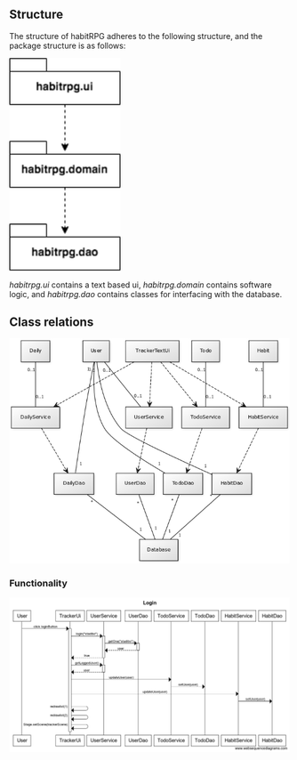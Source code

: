 ## Structure

The structure of habitRPG adheres to the following structure, and the package structure is as follows:

<img src="https://raw.githubusercontent.com/stadibo/otm-harjoitustyo/master/habitRPG/documentation/img/package_diagram.png" width="200">

_habitrpg.ui_ contains a text based ui, _habitrpg.domain_ contains software logic, and _habitrpg.dao_ contains classes for interfacing with the database.

## Class relations

<img src="https://raw.githubusercontent.com/stadibo/otm-harjoitustyo/master/habitRPG/documentation/img/habitRPG_class_diagram.png" width="750">

### Functionality

<img src="https://raw.githubusercontent.com/stadibo/otm-harjoitustyo/master/habitRPG/documentation/img/Login.png" width="850">
